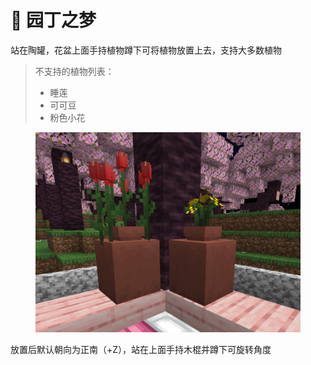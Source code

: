 # 🌱 园丁之梦

站在陶罐，花盆上面手持植物蹲下可将植物放置上去，支持大多数植物

> 不支持的植物列表：
>
> * 睡莲
> * 可可豆
> * 粉色小花

<figure><img src="../.gitbook/assets/image (18).png" alt=""><figcaption></figcaption></figure>

放置后默认朝向为正南（+Z），站在上面手持木棍并蹲下可旋转角度
